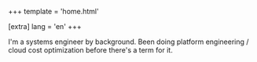 +++
template = 'home.html'

[extra]
lang = 'en'
+++

I'm a systems engineer by background. Been doing platform engineering / cloud cost optimization before there's a term for it.
